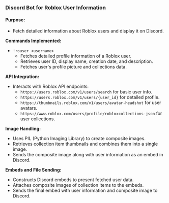 ### Discord Bot for Roblox User Information

#### Purpose:
- Fetch detailed information about Roblox users and display it on Discord.


**Commands Implemented:**

- `!rouser <username>`
  - Fetches detailed profile information of a Roblox user.
  - Retrieves user ID, display name, creation date, and description.
  - Fetches user's profile picture and collections data.

**API Integration:**
- Interacts with Roblox API endpoints:
  - `https://users.roblox.com/v1/users/search` for basic user info.
  - `https://users.roblox.com/v1/users/{user_id}` for detailed profile.
  - `https://thumbnails.roblox.com/v1/users/avatar-headshot` for user avatars.
  - `https://www.roblox.com/users/profile/robloxcollections-json` for user collections.

**Image Handling:**
- Uses PIL (Python Imaging Library) to create composite images.
- Retrieves collection item thumbnails and combines them into a single image.
- Sends the composite image along with user information as an embed in Discord.

**Embeds and File Sending:**
- Constructs Discord embeds to present fetched user data.
- Attaches composite images of collection items to the embeds.
- Sends the final embed with user information and composite image to Discord.
